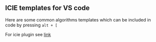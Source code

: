 ## ICIE templates for VS code
Here are some common algorithms templates which can be included in code by pressing `alt + [`

For icie plugin see [link](https://marketplace.visualstudio.com/items?itemName=pustaczek.icie)
